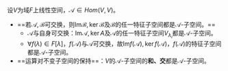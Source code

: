设$V$为域$F$上线性空间，$\mathcal{A}\in Hom(V,V)$。
- ==若$\mathcal{A,B}$可交换，则$\mathrm{Im}\mathcal{B},\ker \mathcal{B}$及$\mathcal{B}$的任一特征子空间都是$\mathcal{A}$-子空间。==
	- $\mathcal{A}$与自身可交换：$\mathrm{Im}\mathcal{A},\ker A$及$\mathcal{A}$的任一特征子空间$V_{\lambda_{i}}$都是$\mathcal{A}$-子空间。
	- $\forall f(\lambda)\in F[\lambda]$，$f(\mathcal{A})$与$\mathcal{A}$可交换，故$\mathrm{Im}f(\mathcal{A}),\ker f(\mathcal{A})$，$f(\mathcal{A})$的特征子空间都是$\mathcal{A}$-子空间。
- ==运算对不变子空间的保持==：$V$的$\mathcal{A}$-子空间的**和、交**都是$\mathcal{A}$-子空间。